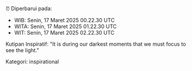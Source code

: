 ⏰ Diperbarui pada:
- WIB: Senin, 17 Maret 2025 00.22.30 UTC
- WITA: Senin, 17 Maret 2025 01.22.30 UTC
- WIT: Senin, 17 Maret 2025 02.22.30 UTC

Kutipan Inspiratif:
"It is during our darkest moments that we must focus to see the light."


Kategori: inspirational

